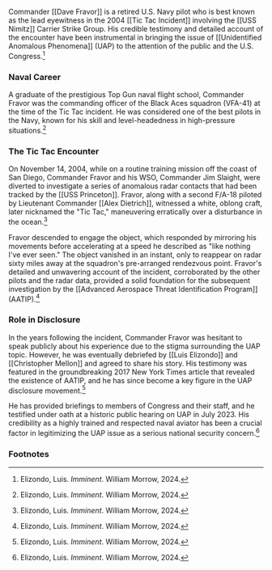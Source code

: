 Commander [[Dave Fravor]] is a retired U.S. Navy pilot who is best known as the lead eyewitness in the 2004 [[Tic Tac Incident]] involving the [[USS Nimitz]] Carrier Strike Group. His credible testimony and detailed account of the encounter have been instrumental in bringing the issue of [[Unidentified Anomalous Phenomena]] (UAP) to the attention of the public and the U.S. Congress.[^1]

### Naval Career

A graduate of the prestigious Top Gun naval flight school, Commander Fravor was the commanding officer of the Black Aces squadron (VFA-41) at the time of the Tic Tac incident. He was considered one of the best pilots in the Navy, known for his skill and level-headedness in high-pressure situations.[^1]

### The Tic Tac Encounter

On November 14, 2004, while on a routine training mission off the coast of San Diego, Commander Fravor and his WSO, Commander Jim Slaight, were diverted to investigate a series of anomalous radar contacts that had been tracked by the [[USS Princeton]]. Fravor, along with a second F/A-18 piloted by Lieutenant Commander [[Alex Dietrich]], witnessed a white, oblong craft, later nicknamed the "Tic Tac," maneuvering erratically over a disturbance in the ocean.[^1]

Fravor descended to engage the object, which responded by mirroring his movements before accelerating at a speed he described as "like nothing I've ever seen." The object vanished in an instant, only to reappear on radar sixty miles away at the squadron's pre-arranged rendezvous point. Fravor's detailed and unwavering account of the incident, corroborated by the other pilots and the radar data, provided a solid foundation for the subsequent investigation by the [[Advanced Aerospace Threat Identification Program]] (AATIP).[^1]

### Role in Disclosure

In the years following the incident, Commander Fravor was hesitant to speak publicly about his experience due to the stigma surrounding the UAP topic. However, he was eventually debriefed by [[Luis Elizondo]] and [[Christopher Mellon]] and agreed to share his story. His testimony was featured in the groundbreaking 2017 New York Times article that revealed the existence of AATIP, and he has since become a key figure in the UAP disclosure movement.[^1]

He has provided briefings to members of Congress and their staff, and he testified under oath at a historic public hearing on UAP in July 2023. His credibility as a highly trained and respected naval aviator has been a crucial factor in legitimizing the UAP issue as a serious national security concern.[^1]

### Footnotes
[^1]: Elizondo, Luis. *Imminent*. William Morrow, 2024.
